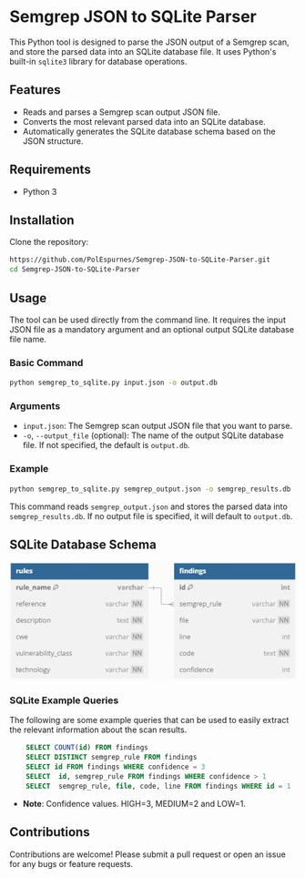 # Semgrep JSON to SQLite Parser

This Python tool is designed to parse the JSON output of a Semgrep scan, and store the parsed data into an SQLite database file. It uses Python's built-in `sqlite3` library for database operations.

## Features

- Reads and parses a Semgrep scan output JSON file.
- Converts the most relevant parsed data into an SQLite database.
- Automatically generates the SQLite database schema based on the JSON structure.

## Requirements

- Python 3

## Installation

Clone the repository:

```bash
https://github.com/PolEspurnes/Semgrep-JSON-to-SQLite-Parser.git
cd Semgrep-JSON-to-SQLite-Parser
```


## Usage

The tool can be used directly from the command line. It requires the input JSON file as a mandatory argument and an optional output SQLite database file name.

### Basic Command

```bash
python semgrep_to_sqlite.py input.json -o output.db
```

### Arguments

- `input.json`: The Semgrep scan output JSON file that you want to parse.
- `-o`, `--output_file` (optional): The name of the output SQLite database file. If not specified, the default is `output.db`.

### Example

```bash
python semgrep_to_sqlite.py semgrep_output.json -o semgrep_results.db
```

This command reads `semgrep_output.json` and stores the parsed data into `semgrep_results.db`. If no output file is specified, it will default to `output.db`.

## SQLite Database Schema

![SQLite Database Schema](images/sqlite_schema.png)

### SQLite Example Queries

The following are some example queries that can be used to easily extract the relevant information about the scan results.
```sql
	SELECT COUNT(id) FROM findings
	SELECT DISTINCT semgrep_rule FROM findings
	SELECT id FROM findings WHERE confidence = 3
	SELECT  id, semgrep_rule FROM findings WHERE confidence > 1
	SELECT  semgrep_rule, file, code, line FROM findings WHERE id = 1
```
- **Note**: Confidence values. HIGH=3, MEDIUM=2 and LOW=1.

## Contributions

Contributions are welcome! Please submit a pull request or open an issue for any bugs or feature requests.